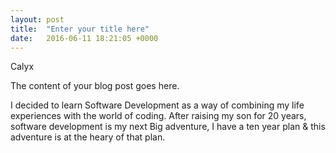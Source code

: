 ```yaml
---
layout: post
title:  "Enter your title here"
date:   2016-06-11 18:21:05 +0000
---
```


Calyx

The content of your blog post goes here.

I decided to learn Software Development as a way of combining my life experiences with the world of coding.
After raising my son for 20 years, software development is my next Big adventure, I have a ten year plan & this adventure is at the heary of that plan. 
